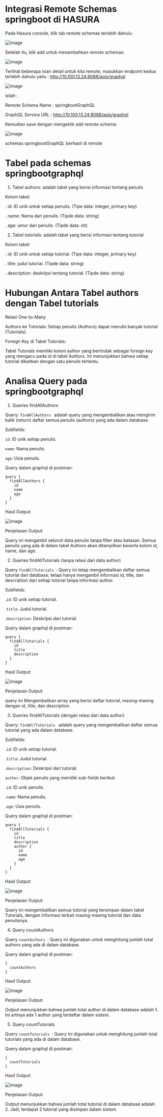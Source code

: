 # Integrasi Remote Schemas springboot di HASURA

Pada Hasura console, klik tab remote schemas terlebih dahulu:

![image](https://github.com/user-attachments/assets/d2e72068-423b-43f2-8b53-2d57066731c7)

Setelah itu, klik add untuk menambahkan remote schemas:

![image](https://github.com/user-attachments/assets/4634f296-e393-499d-9e0b-28d8ccf35331)

Terlihat beberapa isian detail untuk kita remote, masukkan endpoint kedua terlebih dahulu yaitu : http://10.100.13.24:8088/apis/graphql

![image](https://github.com/user-attachments/assets/ec3bb4d8-757e-4260-a51c-6b10c79c2f85)

isilah :

Remote Schema Name : springbootGraphQL 

GraphQL Service URL : http://10.100.13.24:8088/apis/graphql

Kemudian save dengan mengeklik add remote schema:

![image](https://github.com/user-attachments/assets/2fff7ed7-5fd4-444d-97df-dab2acb0d972)

schemas springbootGraphQL berhasil di remote 

# Tabel pada schemas springbootgraphql

1. Tabel authors: adalah tabel yang berisi informasi tentang penulis

Kolom tabel: 

. id: ID unik untuk setiap penulis. (Tipe data: integer, primary key)

. name: Nama dari penulis. (Tipde data: string)

. age: umur dari penulis. (Tipde data: int)

2. Tabel tutorials:  adalah tabel yang berisi informasi tentang tutorial

Kolom tabel: 

. id: ID unik untuk setiap tutorial. (Tipe data: integer, primary key)

. title: judul tutorial. (Tipde data: string)

. description: deskripsi tentang tutorial. (Tipde data: string)

# Hubungan Antara Tabel authors dengan Tabel tutorials

Relasi One-to-Many

Authors ke Tutorials: Setiap penulis (Authors) dapat menulis banyak tutorial (Tutorials).

Foreign Key di Tabel Tutorials: 

Tabel Tutorials memiliki kolom author yang bertindak sebagai foreign key yang mengacu pada id di tabel Authors. Ini menunjukkan bahwa setiap tutorial dikaitkan dengan satu penulis tertentu.

# Analisa Query pada springbootgraphql

1. Queries findAllAuthors

Query: `findAllAuthors ` adalah query yang mengembalikan atau mengirim balik (return) daftar semua penulis (authors) yang ada dalam database.

Subfields:

`id`: ID unik setiap penulis.

`name`: Nama penulis.

`age`: Usia penulis.

Query dalam graphql di postman:

```
query {
  findAllAuthors {
    id
    name
    age
  }
}

```
Hasil Output:

![image](https://github.com/user-attachments/assets/416acc3b-dc9d-419c-a67c-0c07c16ad4aa)

Penjelasan Output:

Query ini mengambil seluruh data penulis tanpa filter atau batasan. Semua penulis yang ada di dalam tabel Authors akan ditampilkan beserta kolom id, name, dan age.

2. Queries findAllTutorials (tanpa relasi dari data author)

Query `findAllTutorials `: Query ini tetap mengembalikan daftar semua tutorial dari database, tetapi hanya mengambil informasi id, title, dan description dari setiap tutorial tanpa informasi author.

Subfields:

.`id`: ID unik setiap tutorial.

.`title`: Judul tutorial.

.`description`: Deskripsi dari tutorial.

Query dalam graphql di postman:

```
query {
  findAllTutorials {
    id
    title
    description
  }
}
```
Hasil Output:

![image](https://github.com/user-attachments/assets/1fa15fed-3dba-4f1a-a0b0-76b3899faa73)

Penjelasan Output:

query ini Mengembalikan array yang berisi daftar tutorial, masing-masing dengan id, title, dan description.

3. Queries findAllTutorials (dengan relasi dari data author)

Query: `findAllTutorials ` adalah query yang mengembalikan daftar semua tutorial yang ada dalam database.

Subfields:

.`id`: ID unik setiap tutorial.

.`title`: Judul tutorial.

.`description`: Deskripsi dari tutorial.

`author`: Objek penulis yang memiliki sub-fields berikut:

.`id`: ID unik penulis.

.`name`: Nama penulis.

.`age`: Usia penulis.

Query dalam graphql di postman:

```
query {
  findAllTutorials {
    id
    title
    description
    author {
      id
      name
      age
    }
  }
}
```
Hasil Output:

![image](https://github.com/user-attachments/assets/cf429e2b-da43-4878-91e4-721766acf91b)

Penjelasan Output:

Query ini mengembalikan semua tutorial yang tersimpan dalam tabel Tutorials, dengan informasi terkait masing-masing tutorial dan data penulisnya.

4. Query countAuthors 

Query `countAuthors `: Query ini digunakan untuk menghitung jumlah total authors yang ada di dalam database.

Query dalam graphql di postman:

```
{
  countAuthors
}
```
Hasil Output:

![image](https://github.com/user-attachments/assets/0ccdc6d9-31e8-4fb7-ad37-816c39ca0992)

Penjelasan Output:

Output menunjukkan bahwa jumlah total author di dalam database adalah 1. Ini artinya ada 1 author yang terdaftar dalam sistem.

5. Query countTutorials

Query `countTutorials `: Query ini digunakan untuk menghitung jumlah total tutorials yang ada di dalam database.

Query dalam graphql di postman:

```
{
  countTutorials
}
```
Hasil Output:

![image](https://github.com/user-attachments/assets/c49106d8-bcdb-40c3-9f1e-b4ea4f2e4cff)

Penjelasan Output:

Output menunjukkan bahwa jumlah total tutorial di dalam database adalah 2. Jadi, terdapat 2 tutorial yang disimpan dalam sistem.
